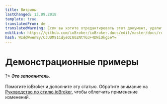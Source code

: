 ```yaml
---
title: Витрины
lastChanged: 13.09.2018
template: true
translatedFrom: de
translatedWarning: Если вы хотите отредактировать этот документ, удалите поле «translationFrom», в противном случае этот документ будет снова автоматически переведен
editLink: https://github.com/ioBroker/ioBroker.docs/edit/master/docs/ru/showcases/README.md
hash: WIddWwen8y/C3UUM91CdyeOI80ZNtYG3+4DWiDkg5eY=
---
```

# Демонстрационные примеры
?> ***Это заполнитель***.<br><br> Помогите ioBroker и дополните эту статью. Обратите внимание на [Руководство по стилю ioBroker](community/styleguidedoc), чтобы облегчить применение изменений.